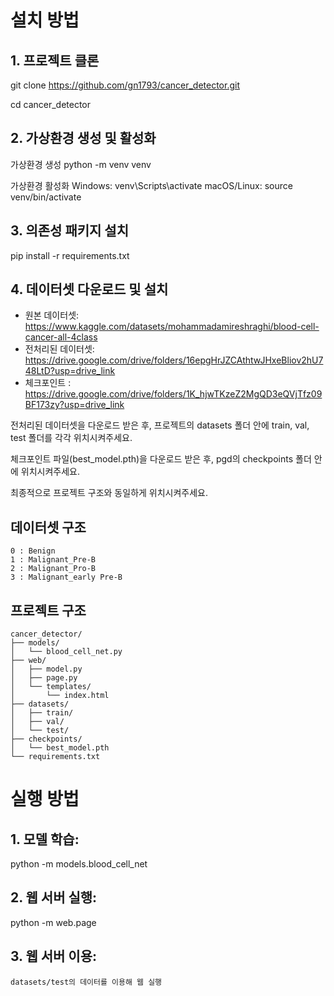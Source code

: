 # 설치 방법

## 1. 프로젝트 클론
   
   git clone https://github.com/gn1793/cancer_detector.git
   
   cd cancer_detector

## 2. 가상환경 생성 및 활성화
가상환경 생성
python -m venv venv

가상환경 활성화
Windows:
venv\Scripts\activate
macOS/Linux:
source venv/bin/activate


## 3. 의존성 패키지 설치
pip install -r requirements.txt

## 4. 데이터셋 다운로드 및 설치
   - 원본 데이터셋: https://www.kaggle.com/datasets/mohammadamireshraghi/blood-cell-cancer-all-4class
   - 전처리된 데이터셋: https://drive.google.com/drive/folders/16epgHrJZCAthtwJHxeBliov2hU748LtD?usp=drive_link
   - 체크포인트 : https://drive.google.com/drive/folders/1K_hjwTKzeZ2MgQD3eQVjTfz09BF173zy?usp=drive_link
   
   전처리된 데이터셋을 다운로드 받은 후, 프로젝트의 datasets 폴더 안에 train, val, test 폴더를 각각 위치시켜주세요.
   
   체크포인트 파일(best_model.pth)을 다운로드 받은 후, pgd의 checkpoints 폴더 안에 위치시켜주세요.
   
   최종적으로 프로젝트 구조와 동일하게 위치시켜주세요.
## 데이터셋 구조
```
0 : Benign
1 : Malignant_Pre-B
2 : Malignant_Pro-B
3 : Malignant_early Pre-B
```

## 프로젝트 구조
```
cancer_detector/
├── models/
│   └── blood_cell_net.py    
├── web/
│   ├── model.py           
│   ├── page.py           
│   └── templates/
│       └── index.html
├── datasets/
│   ├── train/
│   ├── val/
│   └── test/
├── checkpoints/
│   └── best_model.pth
└── requirements.txt
```
# 실행 방법

## 1. 모델 학습:
python -m models.blood_cell_net

## 2. 웹 서버 실행:
python -m web.page

## 3. 웹 서버 이용:
``` datasets/test의 데이터를 이용해 웹 실행 ```
